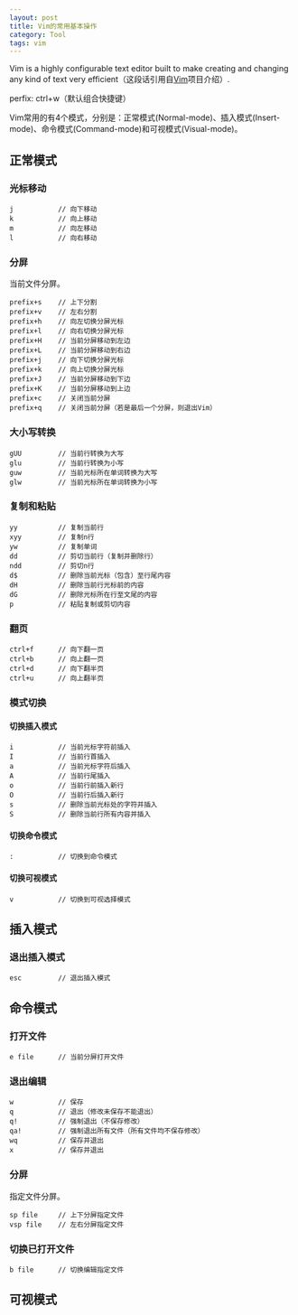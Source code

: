 ```yaml
---
layout: post
title: Vim的常用基本操作
category: Tool
tags: vim
---
```


Vim is a highly configurable text editor built to make creating and changing any kind of text very efficient（这段话引用自[Vim][vim_www]项目介绍）.

perfix: ctrl+w（默认组合快捷键）

Vim常用的有4个模式，分别是：正常模式(Normal-mode)、插入模式(Insert-mode)、命令模式(Command-mode)和可视模式(Visual-mode)。

## 正常模式

### 光标移动

```
j           // 向下移动
k           // 向上移动
m           // 向左移动
l           // 向右移动
```

### 分屏

当前文件分屏。

```
prefix+s    // 上下分割
prefix+v    // 左右分割
prefix+h    // 向左切换分屏光标
prefix+l    // 向右切换分屏光标
prefix+H    // 当前分屏移动到左边
prefix+L    // 当前分屏移动到右边
prefix+j    // 向下切换分屏光标
prefix+k    // 向上切换分屏光标
prefix+J    // 当前分屏移动到下边
prefix+K    // 当前分屏移动到上边
prefix+c    // 关闭当前分屏
prefix+q    // 关闭当前分屏（若是最后一个分屏，则退出Vim）
```

### 大小写转换

```
gUU         // 当前行转换为大写
glu         // 当前行转换为小写
guw         // 当前光标所在单词转换为大写
glw         // 当前光标所在单词转换为小写
```

### 复制和粘贴

```
yy          // 复制当前行
xyy         // 复制n行
yw          // 复制单词
dd          // 剪切当前行（复制并删除行）
ndd         // 剪切n行
d$          // 删除当前光标（包含）至行尾内容
dH          // 删除当前行光标前的内容
dG          // 删除光标所在行至文尾的内容
p           // 粘贴复制或剪切内容
```

### 翻页

```
ctrl+f      // 向下翻一页
ctrl+b      // 向上翻一页
ctrl+d      // 向下翻半页
ctrl+u      // 向上翻半页
```

### 模式切换

#### 切换插入模式

```
i           // 当前光标字符前插入
I           // 当前行首插入
a           // 当前光标字符后插入
A           // 当前行尾插入
o           // 当前行前插入新行
O           // 当前行后插入新行
s           // 删除当前光标处的字符并插入
S           // 删除当前行所有内容并插入
```

#### 切换命令模式

```
:           // 切换到命令模式
```

#### 切换可视模式

```
v           // 切换到可视选择模式
```

## 插入模式

### 退出插入模式

```
esc         // 退出插入模式
```

## 命令模式

### 打开文件

```
e file      // 当前分屏打开文件
```

### 退出编辑

```
w           // 保存
q           // 退出（修改未保存不能退出）
q!          // 强制退出（不保存修改）
qa!         // 强制退出所有文件（所有文件均不保存修改）
wq          // 保存并退出
x           // 保存并退出
```

### 分屏

指定文件分屏。

```
sp file     // 上下分屏指定文件
vsp file    // 左右分屏指定文件
```

### 切换已打开文件

```
b file      // 切换编辑指定文件
```

## 可视模式


[vim_www]: https://www.vim.org/
